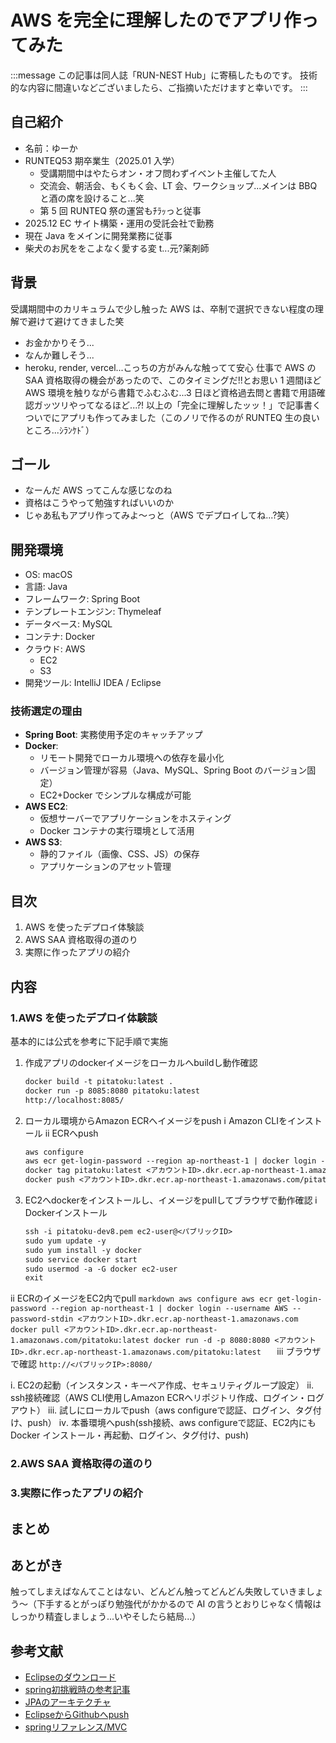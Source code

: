 # AWS を完全に理解したのでアプリ作ってみた

:::message
この記事は同人誌「RUN-NEST Hub」に寄稿したものです。
技術的な内容に間違いなどございましたら、ご指摘いただけますと幸いです。
:::

## 自己紹介

- 名前：ゆーか
- RUNTEQ53 期卒業生（2025.01 入学）
  - 受講期間中はやたらオン・オフ問わずイベント主催してた人
  - 交流会、朝活会、もくもく会、LT 会、ワークショップ...メインは BBQ と酒の席を設けること...笑
  - 第 5 回 RUNTEQ 祭の運営もﾁﾗｯっと従事
- 2025.12 EC サイト構築・運用の受託会社で勤務
- 現在 Java をメインに開発業務に従事
- 柴犬のお尻ををこよなく愛する変 t...元?薬剤師

## 背景

受講期間中のカリキュラムで少し触った AWS は、卒制で選択できない程度の理解で避けて避けてきました笑

- お金かかりそう...
- なんか難しそう...
- heroku, render, vercel...こっちの方がみんな触ってて安心
  仕事で AWS の SAA 資格取得の機会があったので、このタイミングだ!!とお思い 1 週間ほど AWS 環境を触りながら書籍でふむふむ...3 日ほど資格過去問と書籍で用語確認ガッツリやってなるほど...?!
  以上の「完全に理解したッッ！」で記事書くついでにアプリも作ってみました（このノリで作るのが RUNTEQ 生の良いところ...ｼﾗﾝｹﾄﾞ）

## ゴール

- なーんだ AWS ってこんな感じなのね
- 資格はこうやって勉強すればいいのか
- じゃあ私もアプリ作ってみよ〜っと（AWS でデプロイしてね...?笑）

## 開発環境

- OS: macOS
- 言語: Java
- フレームワーク: Spring Boot
- テンプレートエンジン: Thymeleaf
- データベース: MySQL
- コンテナ: Docker
- クラウド: AWS
  - EC2
  - S3
- 開発ツール: IntelliJ IDEA / Eclipse

### 技術選定の理由

- **Spring Boot**: 実務使用予定のキャッチアップ
- **Docker**:
  - リモート開発でローカル環境への依存を最小化
  - バージョン管理が容易（Java、MySQL、Spring Boot のバージョン固定）
  - EC2+Docker でシンプルな構成が可能
- **AWS EC2**:
  - 仮想サーバーでアプリケーションをホスティング
  - Docker コンテナの実行環境として活用
- **AWS S3**:
  - 静的ファイル（画像、CSS、JS）の保存
  - アプリケーションのアセット管理

## 目次

1. AWS を使ったデプロイ体験談
2. AWS SAA 資格取得の道のり
3. 実際に作ったアプリの紹介

## 内容

### 1.AWS を使ったデプロイ体験談
基本的には公式を参考に下記手順で実施
1. 作成アプリのdockerイメージをローカルへbuildし動作確認
    ```markdown
    docker build -t pitatoku:latest .
    docker run -p 8085:8080 pitatoku:latest
    http://localhost:8085/
    ```
    
2. ローカル環境からAmazon ECRへイメージをpush
  ⅰ Amazon CLIをインストール
  ⅱ ECRへpush 
    ```markdown
    aws configure
    aws ecr get-login-password --region ap-northeast-1 | docker login --username AWS --password-stdin <アカウントID>.dkr.ecr.ap-northeast-1.amazonaws.com
    docker tag pitatoku:latest <アカウントID>.dkr.ecr.ap-northeast-1.amazonaws.com/pitatoku:latest
    docker push <アカウントID>.dkr.ecr.ap-northeast-1.amazonaws.com/pitatoku:latest
    ```
    
3. EC2へdockerをインストールし、イメージをpullしてブラウザで動作確認
  ⅰ Dockerインストール
    ```markdown
    ssh -i pitatoku-dev8.pem ec2-user@<パブリックID>
    sudo yum update -y
    sudo yum install -y docker
    sudo service docker start
    sudo usermod -a -G docker ec2-user
    exit
    ```
  ⅱ ECRのイメージをEC2内でpull
    ```markdown
    aws configure
    aws ecr get-login-password --region ap-northeast-1 | docker login --username AWS --password-stdin <アカウントID>.dkr.ecr.ap-northeast-1.amazonaws.com
    docker pull <アカウントID>.dkr.ecr.ap-northeast-1.amazonaws.com/pitatoku:latest
    docker run -d -p 8080:8080 <アカウントID>.dkr.ecr.ap-northeast-1.amazonaws.com/pitatoku:latest  
    ```
  ⅲ ブラウザで確認
    ```
    http://<パブリックIP>:8080/
    ```



i. EC2の起動（インスタンス・キーペア作成、セキュリティグループ設定）
ⅱ. ssh接続確認（AWS CLI使用しAmazon ECRへリポジトリ作成、ログイン・ログアウト）
ⅲ. 試しにローカルでpush（aws configureで認証、ログイン、タグ付け、push）
ⅳ. 本番環境へpush(ssh接続、aws configureで認証、EC2内にもDocker インストール・再起動、ログイン、タグ付け、push)


### 2.AWS SAA 資格取得の道のり

### 3.実際に作ったアプリの紹介

## まとめ

## あとがき

触ってしまえばなんてことはない、どんどん触ってどんどん失敗していきましょう〜（下手するとがっぽり勉強代がかかるので AI の言うとおりじゃなく情報はしっかり精査しましょう...いやそしたら結局...）

## 参考文献
- [Eclipseのダウンロード](https://willbrains.jp/index.html#/pleiades_distros2025.html)
- [spring初挑戦時の参考記事](https://medium-company.com/spring-boot%ef%bc%8bjpa%e3%81%a7%e3%83%87%e3%83%bc%e3%82%bf%e3%83%99%e3%83%bc%e3%82%b9%e3%81%ab%e6%8e%a5%e7%b6%9a%e3%81%99%e3%82%8b%e6%96%b9%e6%b3%95/)
- [JPAのアーキテクチャ](https://spring-boot.jp/database/overview/64#mokuji_8)
- [EclipseからGithubへpush](https://qiita.com/takeshi_1016/items/30429a357884c4238f72)
- [springリファレンス/MVC](https://spring-boot.jp/mvc/overview/12)
